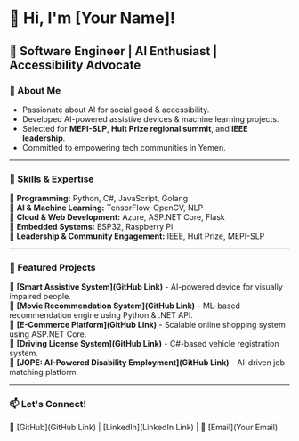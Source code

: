 # 👋 Hi, I'm [Your Name]!
## 🚀 Software Engineer | AI Enthusiast | Accessibility Advocate 

### 🔹 About Me
- Passionate about AI for social good & accessibility.
- Developed AI-powered assistive devices & machine learning projects.
- Selected for **MEPI-SLP**, **Hult Prize regional summit**, and **IEEE leadership**.
- Committed to empowering tech communities in Yemen.

---

### 🔹 Skills & Expertise
🔹 **Programming:** Python, C#, JavaScript, Golang  
🔹 **AI & Machine Learning:** TensorFlow, OpenCV, NLP  
🔹 **Cloud & Web Development:** Azure, ASP.NET Core, Flask  
🔹 **Embedded Systems:** ESP32, Raspberry Pi  
🔹 **Leadership & Community Engagement:** IEEE, Hult Prize, MEPI-SLP  

---

### 🔹 Featured Projects
🔹 **[Smart Assistive System](GitHub Link)** - AI-powered device for visually impaired people.  
🔹 **[Movie Recommendation System](GitHub Link)** - ML-based recommendation engine using Python & .NET API.  
🔹 **[E-Commerce Platform](GitHub Link)** - Scalable online shopping system using ASP.NET Core.  
🔹 **[Driving License System](GitHub Link)** - C#-based vehicle registration system.  
🔹 **[JOPE: AI-Powered Disability Employment](GitHub Link)** - AI-driven job matching platform.  

---

### 📫 **Let's Connect!**
🔗 [GitHub](GitHub Link) | [LinkedIn](LinkedIn Link) | 📧 [Email](Your Email)
